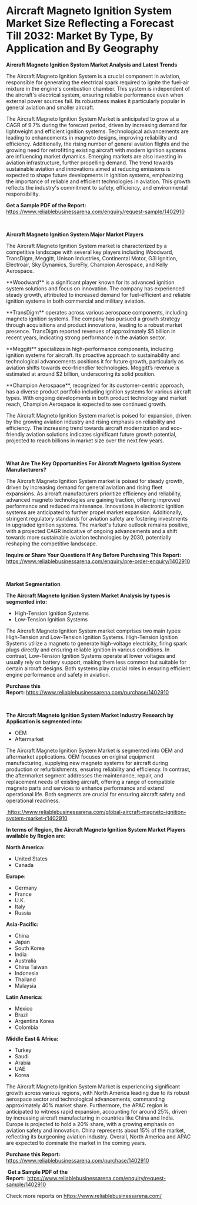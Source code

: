 <p><h1>Aircraft Magneto Ignition System Market Size Reflecting a Forecast Till 2032: Market By Type, By Application and By Geography</h1></p><p><strong>Aircraft Magneto Ignition System Market Analysis and Latest Trends</strong></p>
<p><p>The Aircraft Magneto Ignition System is a crucial component in aviation, responsible for generating the electrical spark required to ignite the fuel-air mixture in the engine's combustion chamber. This system is independent of the aircraft's electrical system, ensuring reliable performance even when external power sources fail. Its robustness makes it particularly popular in general aviation and smaller aircraft.</p><p>The Aircraft Magneto Ignition System Market is anticipated to grow at a CAGR of 9.7% during the forecast period, driven by increasing demand for lightweight and efficient ignition systems. Technological advancements are leading to enhancements in magneto designs, improving reliability and efficiency. Additionally, the rising number of general aviation flights and the growing need for retrofitting existing aircraft with modern ignition systems are influencing market dynamics. Emerging markets are also investing in aviation infrastructure, further propelling demand. The trend towards sustainable aviation and innovations aimed at reducing emissions is expected to shape future developments in ignition systems, emphasizing the importance of reliable and efficient technologies in aviation. This growth reflects the industry's commitment to safety, efficiency, and environmental responsibility.</p></p>
<p><strong>Get a Sample PDF of the Report:&nbsp;</strong> <a href="https://www.reliablebusinessarena.com/enquiry/request-sample/1402910?utm_campaign=3566&utm_medium=2&utm_source=Github&utm_content=ia&utm_term=28032025&utm_id=aircraft-magneto-ignition-system">https://www.reliablebusinessarena.com/enquiry/request-sample/1402910</a></p>
<p>&nbsp;</p>
<p><strong>Aircraft Magneto Ignition System Major Market Players</strong></p>
<p><p>The Aircraft Magneto Ignition System market is characterized by a competitive landscape with several key players including Woodward, TransDigm, Meggitt, Unison Industries, Continental Motor, G3i Ignition, Electroair, Sky Dynamics, SureFly, Champion Aerospace, and Kelly Aerospace. </p><p>**Woodward** is a significant player known for its advanced ignition system solutions and focus on innovation. The company has experienced steady growth, attributed to increased demand for fuel-efficient and reliable ignition systems in both commercial and military aviation.</p><p>**TransDigm** operates across various aerospace components, including magneto ignition systems. The company has pursued a growth strategy through acquisitions and product innovations, leading to a robust market presence. TransDigm reported revenues of approximately $5 billion in recent years, indicating strong performance in the aviation sector.</p><p>**Meggitt** specializes in high-performance components, including ignition systems for aircraft. Its proactive approach to sustainability and technological advancements positions it for future growth, particularly as aviation shifts towards eco-friendlier technologies. Meggitt’s revenue is estimated at around $2 billion, underscoring its solid position.</p><p>**Champion Aerospace**, recognized for its customer-centric approach, has a diverse product portfolio including ignition systems for various aircraft types. With ongoing developments in both product technology and market reach, Champion Aerospace is expected to see continued growth.</p><p>The Aircraft Magneto Ignition System market is poised for expansion, driven by the growing aviation industry and rising emphasis on reliability and efficiency. The increasing trend towards aircraft modernization and eco-friendly aviation solutions indicates significant future growth potential, projected to reach billions in market size over the next few years.</p></p>
<p>&nbsp;</p>
<p><strong>What Are The Key Opportunities For Aircraft Magneto Ignition System Manufacturers?</strong></p>
<p><p>The Aircraft Magneto Ignition System market is poised for steady growth, driven by increasing demand for general aviation and rising fleet expansions. As aircraft manufacturers prioritize efficiency and reliability, advanced magneto technologies are gaining traction, offering improved performance and reduced maintenance. Innovations in electronic ignition systems are anticipated to further propel market expansion. Additionally, stringent regulatory standards for aviation safety are fostering investments in upgraded ignition systems. The market's future outlook remains positive, with a projected CAGR indicative of ongoing advancements and a shift towards more sustainable aviation technologies by 2030, potentially reshaping the competitive landscape.</p></p>
<p><strong>Inquire or Share Your Questions If Any Before Purchasing This Report:</strong> <a href="https://www.reliablebusinessarena.com/enquiry/pre-order-enquiry/1402910?utm_campaign=3566&utm_medium=2&utm_source=Github&utm_content=ia&utm_term=28032025&utm_id=aircraft-magneto-ignition-system">https://www.reliablebusinessarena.com/enquiry/pre-order-enquiry/1402910</a></p>
<p>&nbsp;</p>
<p><strong>Market Segmentation</strong></p>
<p><strong>The Aircraft Magneto Ignition System Market Analysis by types is segmented into:</strong></p>
<p><ul><li>High-Tension Ignition Systems</li><li>Low-Tension Ignition Systems</li></ul></p>
<p><p>The Aircraft Magneto Ignition System market comprises two main types: High-Tension and Low-Tension Ignition Systems. High-Tension Ignition Systems utilize a magneto to generate high-voltage electricity, firing spark plugs directly and ensuring reliable ignition in various conditions. In contrast, Low-Tension Ignition Systems operate at lower voltages and usually rely on battery support, making them less common but suitable for certain aircraft designs. Both systems play crucial roles in ensuring efficient engine performance and safety in aviation.</p></p>
<p><strong>Purchase this Report:&nbsp;</strong><a href="https://www.reliablebusinessarena.com/purchase/1402910?utm_campaign=3566&utm_medium=2&utm_source=Github&utm_content=ia&utm_term=28032025&utm_id=aircraft-magneto-ignition-system">https://www.reliablebusinessarena.com/purchase/1402910</a></p>
<p>&nbsp;</p>
<p><strong>The Aircraft Magneto Ignition System Market Industry Research by Application is segmented into:</strong></p>
<p><ul><li>OEM</li><li>Aftermarket</li></ul></p>
<p><p>The Aircraft Magneto Ignition System Market is segmented into OEM and aftermarket applications. OEM focuses on original equipment manufacturing, supplying new magneto systems for aircraft during production or refurbishments, ensuring reliability and efficiency. In contrast, the aftermarket segment addresses the maintenance, repair, and replacement needs of existing aircraft, offering a range of compatible magneto parts and services to enhance performance and extend operational life. Both segments are crucial for ensuring aircraft safety and operational readiness.</p></p>
<p><a href="https://www.reliablebusinessarena.com/global-aircraft-magneto-ignition-system-market-r1402910?utm_campaign=3566&utm_medium=2&utm_source=Github&utm_content=ia&utm_term=28032025&utm_id=aircraft-magneto-ignition-system">&nbsp;https://www.reliablebusinessarena.com/global-aircraft-magneto-ignition-system-market-r1402910</a></p>
<p><strong>In terms of Region, the Aircraft Magneto Ignition System Market Players available by Region are:</strong></p>
<p>
    <p> <strong> North America: </strong>
        <ul>
            <li>United States</li>
            <li>Canada</li>
        </ul>
        </p> 
    <p> <strong> Europe: </strong>
        <ul>
            <li>Germany</li>
            <li>France</li>
            <li>U.K.</li>
            <li>Italy</li>
            <li>Russia</li>
        </ul>
        </p> 
    <p> <strong> Asia-Pacific: </strong>
        <ul>
            <li>China</li>
            <li>Japan</li>
            <li>South Korea</li>
            <li>India</li>
            <li>Australia</li>
            <li>China Taiwan</li>
            <li>Indonesia</li>
            <li>Thailand</li>
            <li>Malaysia</li>
        </ul>
        </p> 
    <p> <strong> Latin America: </strong>
        <ul>
            <li>Mexico</li>
            <li>Brazil</li>
            <li>Argentina Korea</li>
            <li>Colombia</li>
        </ul>
        </p> 
    <p> <strong> Middle East & Africa: </strong>
        <ul>
            <li>Turkey</li>
            <li>Saudi</li>
            <li>Arabia</li>
            <li>UAE</li>
            <li>Korea</li>
        </ul>
    </p>
    </p>
<p><p>The Aircraft Magneto Ignition System Market is experiencing significant growth across various regions, with North America leading due to its robust aerospace sector and technological advancements, commanding approximately 40% market share. Furthermore, the APAC region is anticipated to witness rapid expansion, accounting for around 25%, driven by increasing aircraft manufacturing in countries like China and India. Europe is projected to hold a 20% share, with a growing emphasis on aviation safety and innovation. China represents about 15% of the market, reflecting its burgeoning aviation industry. Overall, North America and APAC are expected to dominate the market in the coming years.</p></p>
<p><strong>Purchase this Report: </strong><a href="https://www.reliablebusinessarena.com/purchase/1402910?utm_campaign=3566&utm_medium=2&utm_source=Github&utm_content=ia&utm_term=28032025&utm_id=aircraft-magneto-ignition-system">https://www.reliablebusinessarena.com/purchase/1402910</a></p>
<p>&nbsp;<strong>Get a Sample PDF of the Report:&nbsp;&nbsp;</strong><a href="https://www.reliablebusinessarena.com/enquiry/request-sample/1402910?utm_campaign=3566&utm_medium=2&utm_source=Github&utm_content=ia&utm_term=28032025&utm_id=aircraft-magneto-ignition-system">https://www.reliablebusinessarena.com/enquiry/request-sample/1402910</a></p>
<p><strong></strong></p>
<p>Check more reports on <a href="https://www.reliablebusinessarena.com/?utm_campaign=3566&utm_medium=2&utm_source=Github&utm_content=ia&utm_term=28032025&utm_id=aircraft-magneto-ignition-system">https://www.reliablebusinessarena.com/</a></p>